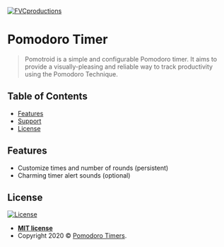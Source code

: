 <a href="http://fvcproductions.com"><img src="https://avatars1.githubusercontent.com/u/4284691?v=3&s=200" title="FVCproductions" alt="FVCproductions"></a>

<!-- [![FVCproductions](https://avatars1.githubusercontent.com/u/4284691?v=3&s=200)](http://fvcproductions.com) -->



# Pomodoro Timer

> Pomotroid is a simple and configurable Pomodoro timer. It aims to provide a visually-pleasing and reliable way to track productivity using the Pomodoro Technique.

## Table of Contents

- [Features](#features)
- [Support](#support)
- [License](#license)

## Features
- Customize times and number of rounds (persistent)
- Charming timer alert sounds (optional)

## License

[![License](http://img.shields.io/:license-mit-blue.svg?style=flat-square)](http://badges.mit-license.org)

- **[MIT license](http://opensource.org/licenses/mit-license.php)**
- Copyright 2020 © <a href="http://fvcproductions.com" target="_blank">Pomodoro Timers</a>.
